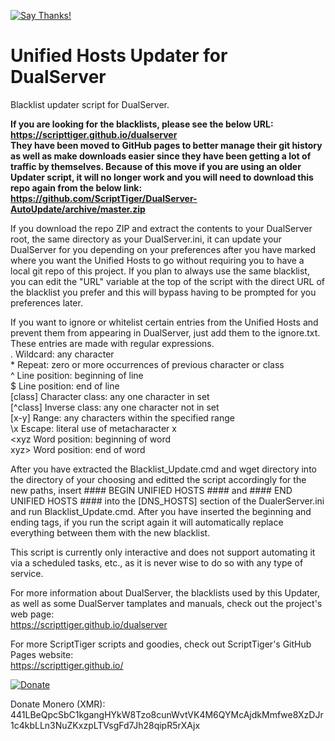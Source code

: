 [![Say Thanks!](https://img.shields.io/badge/Say%20Thanks-!-1EAEDB.svg)](https://saythanks.io/to/thescripttiger%40gmail.com)

# Unified Hosts Updater for DualServer
Blacklist updater script for DualServer.

**If you are looking for the blacklists, please see the below URL:  
https://scripttiger.github.io/dualserver  
They have been moved to GitHub pages to better manage their git history as well as make downloads easier since they have been getting a lot of traffic by themselves. Because of this move if you are using an older Updater script, it will no longer work and you will need to download this repo again from the below link:  
https://github.com/ScriptTiger/DualServer-AutoUpdate/archive/master.zip**

If you download the repo ZIP and extract the contents to your DualServer root, the same directory as your DualServer.ini, it can update your DualServer for you depending on your preferences after you have marked where you want the Unified Hosts to go without requiring you to have a local git repo of this project. If you plan to always use the same blacklist, you can edit the "URL" variable at the top of the script with the direct URL of the blacklist you prefer and this will bypass having to be prompted for you preferences later.

If you want to ignore or whitelist certain entries from the Unified Hosts and prevent them from appearing in DualServer, just add them to the ignore.txt. These entries are made with regular expressions.  
    .        Wildcard: any character  
    *        Repeat: zero or more occurrences of previous character or class  
    ^        Line position: beginning of line  
    $        Line position: end of line  
    [class]  Character class: any one character in set  
    [^class] Inverse class: any one character not in set  
    [x-y]    Range: any characters within the specified range  
    \x       Escape: literal use of metacharacter x  
    \<xyz    Word position: beginning of word  
    xyz\>    Word position: end of word

After you have extracted the Blacklist_Update.cmd and wget directory into the directory of your choosing and editted the script accordingly for the new paths, insert #### BEGIN UNIFIED HOSTS #### and #### END UNIFIED HOSTS #### into the [DNS_HOSTS] section of the DualerServer.ini and run Blacklist_Update.cmd. After you have inserted the beginning and ending tags, if you run the script again it will automatically replace everything between them with the new blacklist.

This script is currently only interactive and does not support automating it via a scheduled tasks, etc., as it is never wise to do so with any type of service.

For more information about DualServer, the blacklists used by this Updater, as well as some DualServer tamplates and manuals, check out the project's web page:  
https://scripttiger.github.io/dualserver

For more ScriptTiger scripts and goodies, check out ScriptTiger's GitHub Pages website:  
https://scripttiger.github.io/

[![Donate](https://www.paypalobjects.com/en_US/i/btn/btn_donateCC_LG.gif)](https://www.paypal.com/cgi-bin/webscr?cmd=_s-xclick&hosted_button_id=MZ4FH4G5XHGZ4)

Donate Monero (XMR): 441LBeQpcSbC1kgangHYkW8Tzo8cunWvtVK4M6QYMcAjdkMmfwe8XzDJr1c4kbLLn3NuZKxzpLTVsgFd7Jh28qipR5rXAjx
